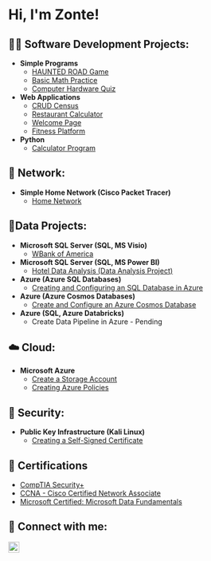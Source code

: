 <h1>Hi, I'm Zonte! </h1>

<h2>👨‍💻 Software Development Projects:</h2>

- <b>Simple Programs </b>
  - [HAUNTED ROAD Game](https://github.com/ZGB97/Haunt-House-Game)
  - [Basic Math Practice](https://github.com/ZGB97/Basic-Math-Practice)
  - [Computer Hardware Quiz](https://github.com/ZGB97/HardwareQuiz)
- <b>Web Applications</b>
  - [CRUD Census ](https://github.com/ZGB97/MEAN-STACK)
  - [Restaurant Calculator ](https://github.com/ZGB97/RestCac/tree/main)
  - [Welcome Page ](https://github.com/ZGB97/WelcomeJav/tree/main)
  - [Fitness Platform](https://github.com/ZGB97/Fitness--Program)
- <b>Python </b>
  - [Calculator Program](https://github.com/ZGB97/Python-CAC)

<h2> 📡 Network:</h2>

- <b>Simple Home Network (Cisco Packet Tracer)</b>
  - [Home Network](https://github.com/ZGB97/WBankProject/tree/main)

<h2> 🔢Data Projects:</h2>

- <b>Microsoft SQL Server (SQL, MS Visio)</b>
  - [WBank of America](https://github.com/ZGB97/WBankProject/tree/main)
- <b>Microsoft SQL Server (SQL, MS Power BI)</b>
  - [Hotel Data Analysis (Data Analysis Project) ](https://github.com/ZGB97/PowerBI-Project)
- <b>Azure (Azure SQL Databases)</b>
  - [Creating and Configuring an SQL Database in Azure](https://github.com/ZGB97/AzureSQL-CC/tree/main)
- <b>Azure (Azure Cosmos Databases)</b>
  - [Create and Configure an Azure Cosmos Database](https://github.com/ZGB97/CosmoDB/tree/main)
- <b>Azure (SQL, Azure Databricks)</b>
  - Create Data Pipeline in Azure - Pending

<h2> ☁️ Cloud:</h2>

- <b> Microsoft Azure </b>
  - [Create a Storage Account](https://github.com/ZGB97/StorageAzure)
  - [Creating Azure Policies](https://github.com/ZGB97/AzurePol)

<h2> 🪪 Security:</h2>

- <b> Public Key Infrastructure (Kali Linux)</b>
  - [Creating a Self-Signed Certificate](https://github.com/ZGB97/self-sign-cert/tree/main)

<h2>📰 Certifications </h2>

- [CompTIA Security+ ](https://github.com/ZGB97/CompTIA-Security/blob/main/CompTIA%20Security%2B%20ce%20certificate.pdf)
- [CCNA - Cisco Certified Network Associate](https://github.com/ZGB97/CCNA/blob/main/Cisco%20Certified%20Network%20Associate%20certificate.pdf)
- [Microsoft Certified: Microsoft Data Fundamentals](https://github.com/ZGB97/AzureDataFund/blob/main/Certifications%20-%20NVBryantZonteNorthernVirginia-5393%20_%20Microsoft%20Learn.pdf)

<h2> 🤳 Connect with me:</h2>

[<img align="left" alt="ZonteBryant | LinkedIn" width="22px" src="https://cdn.jsdelivr.net/npm/simple-icons@v3/icons/linkedin.svg" />][linkedin]

[linkedin]: https://www.linkedin.com/in/zonte-bryant-68447b113/

<!--
**ZGB97/ZGB97** is a ✨ _special_ ✨ repository because its `README.md` (this file) appears on your GitHub profile.

Here are some ideas to get you started:

- 🔭 I’m currently working on ...
- 🌱 I’m currently learning ...
- 👯 I’m looking to collaborate on ...
- 🤔 I’m looking for help with ...
- 💬 Ask me about ...
- 📫 How to reach me: ...
- 😄 Pronouns: ...
- ⚡ Fun fact: ...
-->
